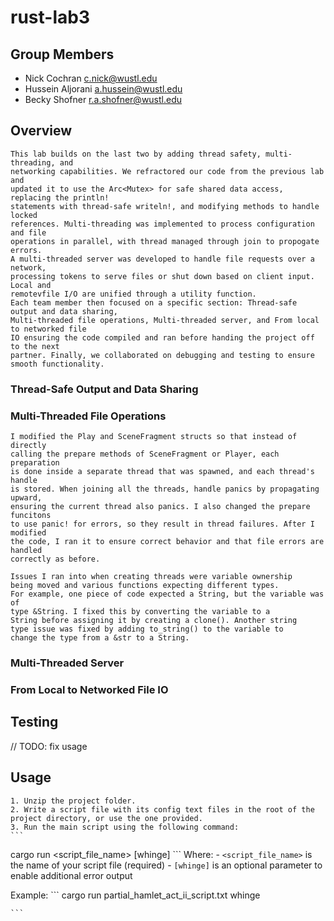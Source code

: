 # rust-lab3

## Group Members
- Nick Cochran c.nick@wustl.edu
- Hussein Aljorani a.hussein@wustl.edu
- Becky Shofner r.a.shofner@wustl.edu

## Overview
    This lab builds on the last two by adding thread safety, multi-threading, and
    networking capabilities. We refractored our code from the previous lab and
    updated it to use the Arc<Mutex> for safe shared data access, replacing the println!
    statements with thread-safe writeln!, and modifying methods to handle locked
    references. Multi-threading was implemented to process configuration and file
    operations in parallel, with thread managed through join to propogate errors.
    A multi-threaded server was developed to handle file requests over a network, 
    processing tokens to serve files or shut down based on client input. Local and 
    remotevfile I/O are unified through a utility function. 
    Each team member then focused on a specific section: Thread-safe output and data sharing, 
    Multi-threaded file operations, Multi-threaded server, and From local to networked file 
    IO ensuring the code compiled and ran before handing the project off to the next 
    partner. Finally, we collaborated on debugging and testing to ensure smooth functionality.

### Thread-Safe Output and Data Sharing

### Multi-Threaded File Operations
    I modified the Play and SceneFragment structs so that instead of directly 
    calling the prepare methods of SceneFragment or Player, each preparation
    is done inside a separate thread that was spawned, and each thread's handle
    is stored. When joining all the threads, handle panics by propagating upward,
    ensuring the current thread also panics. I also changed the prepare funcitons
    to use panic! for errors, so they result in thread failures. After I modified
    the code, I ran it to ensure correct behavior and that file errors are handled
    correctly as before.

    Issues I ran into when creating threads were variable ownership
    being moved and various functions expecting different types. 
    For example, one piece of code expected a String, but the variable was of
    type &String. I fixed this by converting the variable to a 
    String before assigning it by creating a clone(). Another string
    type issue was fixed by adding to_string() to the variable to 
    change the type from a &str to a String.

### Multi-Threaded Server

### From Local to Networked File IO


## Testing



// TODO: fix usage
## Usage 
    1. Unzip the project folder.
    2. Write a script file with its config text files in the root of the project directory, or use the one provided.
    3. Run the main script using the following command:
    ```
   cargo run <script_file_name> [whinge]
    ```
   Where:
    - `<script_file_name>` is the name of your script file (required)
    - `[whinge]` is an optional parameter to enable additional error output

  Example:
    ```
    cargo run partial_hamlet_act_ii_script.txt whinge

    ```